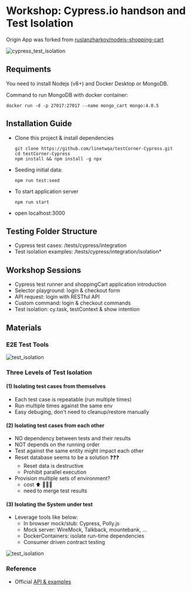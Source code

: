 # Workshop: Cypress.io handson and Test Isolation

Origin App was forked from [ruslanzharkov/nodejs-shopping-cart](https://github.com/ruslanzharkov/nodejs-shopping-cart)

![cypress_test_isolation](https://user-images.githubusercontent.com/54438809/63830422-add5da80-c99e-11e9-8f7e-c9c012c42170.png)

## Requiments

You need to install Nodejs (v8+) and Docker Desktop or MongoDB.

Command to run MongoDB with docker container:

```
docker run -d -p 27017:27017 --name mongo_cart mongo:4.0.5
```

## Installation Guide

- Clone this project & install dependencies
  ```
  git clone https://github.com/linetwqa/testCorner-Cypress.git
  cd testCorner-Cypress
  npm install && npm install -g npx
  ```
- Seeding initial data:
  ```
  npm run test:seed
  ```
- To start application server
  ```
  npm run start
  ```
- open localhost:3000

## Testing Folder Structure

- Cypress test cases: /tests/cypress/integration
- Test isolation examples: /tests/cypress/integration/isolation*

## Workshop Sessions

- Cypress test runner and shoppingCart application introduction
- Selector playground: login & checkout form
- API request: login with RESTful API
- Custom command: login & checkout commands
- Test isolation: cy.task, testContext & show intention

## Materials

### E2E Test Tools
![test_isolation](https://user-images.githubusercontent.com/54438809/63830440-b7f7d900-c99e-11e9-8b6a-b8c287a3b31a.png)

### Three Levels of Test Isolation

#### (1) Isolating test cases from themselves

- Each test case is repeatable (run multiple times)
- Run multiple times against the same env
- Easy debuging, don't need to cleanup/restore manually

#### (2) Isolating test cases from each other

- NO dependency between tests and their results
- NOT depends on the running order
- Test against the same entity might impact each other
- Reset database seems to be a solution ❓❓❓
  - Reset data is destructive
  - Prohibit parallel execution
- Provision multiple sets of environment?
  - cost ⬆️ 💸💸💸
  - need to merge test results

#### (3) Isolating the System under test

- Leverage tools like below:
  - In browser mock/stub: Cypress, Polly.js
  - Mock server: WireMock, Talkback, mountebank, ...
  - DockerContainers: isolate run-time dependencies
  - Consumer driven contract testing

![test_isolation](https://user-images.githubusercontent.com/54438809/63830454-c1814100-c99e-11e9-887e-fceae8c82fd3.png)

### Reference

- Official [API & examples](https://docs.cypress.io/api/api/table-of-contents.html) 